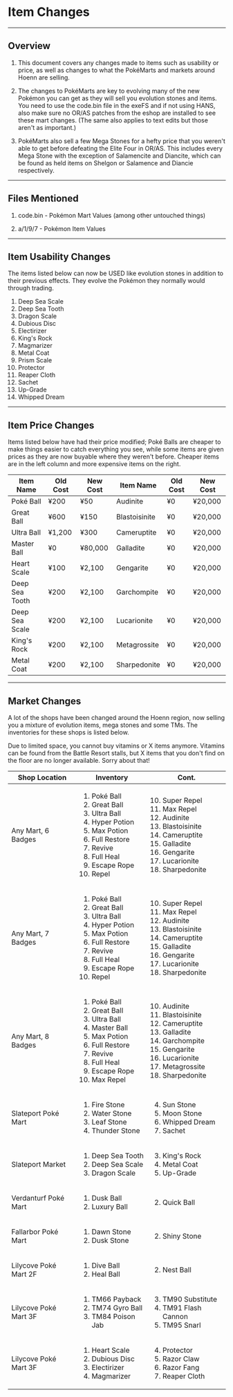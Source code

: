 # Item Changes

---

## Overview

1. This document covers any changes made to items such as usability or price, as well as changes to what the PokéMarts and markets around Hoenn are selling.

2. The changes to PokéMarts are key to evolving many of the new Pokémon you can get as they will sell you evolution stones and items. You need to use the code.bin file in the exeFS and if not using HANS, also make sure no OR/AS patches from the eshop are installed to see these mart changes. (The same also applies to text edits but those aren't as important.)

3. PokéMarts also sell a few Mega Stones for a hefty price that you weren't able to get before defeating the Elite Four in OR/AS. This includes every Mega Stone with the exception of Salamencite and Diancite, which can be found as held items on Shelgon or Salamence and Diancie respectively.

---

## Files Mentioned

1. code.bin - Pokémon Mart Values (among other untouched things)

2. a/1/9/7 - Pokémon Item Values

---

## Item Usability Changes

The items listed below can now be USED like evolution stones in addition to their previous effects. They evolve the Pokémon they normally would through trading.

1. <span class="tooltip" title="An item to be held by Clamperl. This scale shines with a faint pink and raises the holder’s Sp. Def stat.">Deep Sea Scale</span>
1. <span class="tooltip" title="An item to be held by Clamperl. This fang gleams a sharp silver and raises the holder’s Sp. Atk stat.">Deep Sea Tooth</span>
1. <span class="tooltip" title="A very tough and inflexible scale. Dragon-type Pokémon may be holding this item when caught.">Dragon Scale</span>
1. <span class="tooltip" title="A transparent device overflowing with dubious data. Its producer is unknown.">Dubious Disc</span>
1. <span class="tooltip" title="A box packed with a tremendous amount of electric energy. It’s loved by a certain Pokémon.">Electirizer</span>
1. <span class="tooltip" title="An item to be held by a Pokémon. When the holder successfully inflicts damage, the target may also flinch.">King's Rock</span>
1. <span class="tooltip" title="A box packed with a tremendous amount of magma energy. It’s loved by a certain Pokémon.">Magmarizer</span>
1. <span class="tooltip" title="An item to be held by a Pokémon. It’s a special metallic film that can boost the power of Steel-type moves.">Metal Coat</span>
1. <span class="tooltip" title="A mysterious scale that causes a certain Pokémon to evolve. It shines in rainbow colors.">Prism Scale</span>
1. <span class="tooltip" title="A protective item of some sort. It is extremely stiff and heavy. It’s loved by a certain Pokémon.">Protector</span>
1. <span class="tooltip" title="A cloth imbued with horrifyingly strong spiritual energy. It’s loved by a certain Pokémon.">Reaper Cloth</span>
1. <span class="tooltip" title="A sachet filled with fragrant perfumes that are just slightly too overwhelming. Yet it’s loved by a certain Pokémon.">Sachet</span>
1. <span class="tooltip" title="A transparent device somehow filled with all sorts of data. It was produced by Silph Co.">Up-Grade</span>
1. <span class="tooltip" title="A soft and sweet treat made of fluffy, puffy, whipped, and whirled cream. It’s loved by a certain Pokémon.">Whipped Dream</span>
---

## Item Price Changes

Items listed below have had their price modified; Poké Balls are cheaper to make things easier to catch everything you see, while some items are given prices as they are now buyable where they weren't before. Cheaper items are in the left column and more expensive items on the right.

| Item Name       | Old Cost | New Cost | Item Name           | Old Cost | New Cost |
| --- | --- | --- | --- | --- | --- |
| <span class="tooltip" title="A device for catching wild Pokémon. It’s thrown like a ball at a Pokémon, comfortably encapsulating its target.">Poké Ball</span> | ¥200 | ¥50 | <span class="tooltip" title="One of a variety of mysterious Mega Stones. Have Audino hold it, and this stone will enable it to Mega Evolve during battle.">Audinite</span> | ¥0 | ¥20,000 |
| <span class="tooltip" title="A good, high-performance Poké Ball that provides a higher Pokémon catch rate than a standard Poké Ball.">Great Ball</span> | ¥600 | ¥150 | <span class="tooltip" title="One of a variety of mysterious Mega Stones. Have Blastoise hold it, and this stone will enable it to Mega Evolve during battle.">Blastoisinite</span> | ¥0 | ¥20,000 |
| <span class="tooltip" title="An ultra-high-performance Poké Ball that provides a higher success rate for catching Pokémon than a Great Ball.">Ultra Ball</span> | ¥1,200 | ¥300 | <span class="tooltip" title="One of a variety of mysterious Mega Stones. Have Camerupt hold it, and this stone will enable it to Mega Evolve during battle.">Cameruptite</span> | ¥0 | ¥20,000 |
| <span class="tooltip" title="The best Poké Ball with the ultimate level of performance. With it, you will catch any wild Pokémon without fail.">Master Ball</span> | ¥0 | ¥80,000 | <span class="tooltip" title="One of a variety of mysterious Mega Stones. Have Gallade hold it, and this stone will enable it to Mega Evolve during battle.">Galladite</span> | ¥0 | ¥20,000 |
| <span class="tooltip" title="A pretty, heart-shaped scale that is extremely rare. Some people are happy to receive one.">Heart Scale</span> | ¥100 | ¥2,100 | <span class="tooltip" title="One of a variety of mysterious Mega Stones. Have Gengar hold it, and this stone will enable it to Mega Evolve during battle.">Gengarite</span> | ¥0 | ¥20,000 |
| <span class="tooltip" title="An item to be held by Clamperl. This fang gleams a sharp silver and raises the holder’s Sp. Atk stat.">Deep Sea Tooth</span> | ¥200 | ¥2,100 | <span class="tooltip" title="One of a variety of mysterious Mega Stones. Have Garchomp hold it, and this stone will enable it to Mega Evolve during battle.">Garchompite</span> | ¥0 | ¥20,000 |
| <span class="tooltip" title="An item to be held by Clamperl. This scale shines with a faint pink and raises the holder’s Sp. Def stat.">Deep Sea Scale</span> | ¥200 | ¥2,100 | <span class="tooltip" title="One of a variety of mysterious Mega Stones. Have Lucario hold it, and this stone will enable it to Mega Evolve during battle.">Lucarionite</span> | ¥0 | ¥20,000 |
| <span class="tooltip" title="An item to be held by a Pokémon. When the holder successfully inflicts damage, the target may also flinch.">King's Rock</span> | ¥200 | ¥2,100 | <span class="tooltip" title="One of a variety of mysterious Mega Stones. Have Metagross hold it, and this stone will enable it to Mega Evolve during battle.">Metagrossite</span> | ¥0 | ¥20,000 |
| <span class="tooltip" title="An item to be held by a Pokémon. It’s a special metallic film that can boost the power of Steel-type moves.">Metal Coat</span> | ¥200 | ¥2,100 | <span class="tooltip" title="One of a variety of mysterious Mega Stones. Have Sharpedo hold it, and this stone will enable it to Mega Evolve during battle.">Sharpedonite</span> | ¥0 | ¥20,000 |

---

## Market Changes

A lot of the shops have been changed around the Hoenn region, now selling you a mixture of evolution items, mega stones and some TMs. The inventories for these shops is listed below.

Due to limited space, you cannot buy vitamins or X items anymore. Vitamins can be found from the Battle Resort stalls, but X items that you don't find on the floor are no longer available. Sorry about that!

| Shop Location         | Inventory | Cont. |
| --- | --- | --- |
| Any Mart, 6 Badges | <ol><li><span class="tooltip" title="A device for catching wild Pokémon. It’s thrown like a ball at a Pokémon, comfortably encapsulating its target.">Poké Ball</span></li><li><span class="tooltip" title="A good, high-performance Poké Ball that provides a higher Pokémon catch rate than a standard Poké Ball.">Great Ball</span></li><li><span class="tooltip" title="An ultra-high-performance Poké Ball that provides a higher success rate for catching Pokémon than a Great Ball.">Ultra Ball</span></li><li><span class="tooltip" title="A spray-type medicine for treating wounds. It can be used to restore 120 HP to an injured Pokémon.">Hyper Potion</span></li><li><span class="tooltip" title="A spray-type medicine for treating wounds. It will completely restore the max HP of a single Pokémon.">Max Potion</span></li><li><span class="tooltip" title="A medicine that can be used to fully restore the HP of a single Pokémon and heal any status conditions it has.">Full Restore</span></li><li><span class="tooltip" title="A medicine that can revive fainted Pokémon. It also restores half of a fainted Pokémon’s maximum HP.">Revive</span></li><li><span class="tooltip" title="A spray-type medicine that is broadly effective. It can be used once to heal all the status conditions of a Pokémon.">Full Heal</span></li><li><span class="tooltip" title="A long and durable rope. Use it to escape instantly from a cave or a dungeon.">Escape Rope</span></li><li><span class="tooltip" title="An item that prevents any low-level wild Pokémon from jumping out at you for a while.">Repel</span></li></ol> | <ol start="10"><li><span class="tooltip" title="An item that prevents any low-level wild Pokémon from jumping out at you for a while. It lasts longer than Repel.">Super Repel</span></li><li><span class="tooltip" title="An item that prevents any low-level wild Pokémon from jumping out at you for a while. It lasts longer than Super Repel.">Max Repel</span></li><li><span class="tooltip" title="One of a variety of mysterious Mega Stones. Have Audino hold it, and this stone will enable it to Mega Evolve during battle.">Audinite</span></li><li><span class="tooltip" title="One of a variety of mysterious Mega Stones. Have Blastoise hold it, and this stone will enable it to Mega Evolve during battle.">Blastoisinite</span></li><li><span class="tooltip" title="One of a variety of mysterious Mega Stones. Have Camerupt hold it, and this stone will enable it to Mega Evolve during battle.">Cameruptite</span></li><li><span class="tooltip" title="One of a variety of mysterious Mega Stones. Have Gallade hold it, and this stone will enable it to Mega Evolve during battle.">Galladite</span></li><li><span class="tooltip" title="One of a variety of mysterious Mega Stones. Have Gengar hold it, and this stone will enable it to Mega Evolve during battle.">Gengarite</span></li><li><span class="tooltip" title="One of a variety of mysterious Mega Stones. Have Lucario hold it, and this stone will enable it to Mega Evolve during battle.">Lucarionite</span></li><li><span class="tooltip" title="One of a variety of mysterious Mega Stones. Have Sharpedo hold it, and this stone will enable it to Mega Evolve during battle.">Sharpedonite</span></li></ol> |
| Any Mart, 7 Badges | <ol><li><span class="tooltip" title="A device for catching wild Pokémon. It’s thrown like a ball at a Pokémon, comfortably encapsulating its target.">Poké Ball</span></li><li><span class="tooltip" title="A good, high-performance Poké Ball that provides a higher Pokémon catch rate than a standard Poké Ball.">Great Ball</span></li><li><span class="tooltip" title="An ultra-high-performance Poké Ball that provides a higher success rate for catching Pokémon than a Great Ball.">Ultra Ball</span></li><li><span class="tooltip" title="A spray-type medicine for treating wounds. It can be used to restore 120 HP to an injured Pokémon.">Hyper Potion</span></li><li><span class="tooltip" title="A spray-type medicine for treating wounds. It will completely restore the max HP of a single Pokémon.">Max Potion</span></li><li><span class="tooltip" title="A medicine that can be used to fully restore the HP of a single Pokémon and heal any status conditions it has.">Full Restore</span></li><li><span class="tooltip" title="A medicine that can revive fainted Pokémon. It also restores half of a fainted Pokémon’s maximum HP.">Revive</span></li><li><span class="tooltip" title="A spray-type medicine that is broadly effective. It can be used once to heal all the status conditions of a Pokémon.">Full Heal</span></li><li><span class="tooltip" title="A long and durable rope. Use it to escape instantly from a cave or a dungeon.">Escape Rope</span></li><li><span class="tooltip" title="An item that prevents any low-level wild Pokémon from jumping out at you for a while.">Repel</span></li></ol> | <ol start="10"><li><span class="tooltip" title="An item that prevents any low-level wild Pokémon from jumping out at you for a while. It lasts longer than Repel.">Super Repel</span></li><li><span class="tooltip" title="An item that prevents any low-level wild Pokémon from jumping out at you for a while. It lasts longer than Super Repel.">Max Repel</span></li><li><span class="tooltip" title="One of a variety of mysterious Mega Stones. Have Audino hold it, and this stone will enable it to Mega Evolve during battle.">Audinite</span></li><li><span class="tooltip" title="One of a variety of mysterious Mega Stones. Have Blastoise hold it, and this stone will enable it to Mega Evolve during battle.">Blastoisinite</span></li><li><span class="tooltip" title="One of a variety of mysterious Mega Stones. Have Camerupt hold it, and this stone will enable it to Mega Evolve during battle.">Cameruptite</span></li><li><span class="tooltip" title="One of a variety of mysterious Mega Stones. Have Gallade hold it, and this stone will enable it to Mega Evolve during battle.">Galladite</span></li><li><span class="tooltip" title="One of a variety of mysterious Mega Stones. Have Gengar hold it, and this stone will enable it to Mega Evolve during battle.">Gengarite</span></li><li><span class="tooltip" title="One of a variety of mysterious Mega Stones. Have Lucario hold it, and this stone will enable it to Mega Evolve during battle.">Lucarionite</span></li><li><span class="tooltip" title="One of a variety of mysterious Mega Stones. Have Sharpedo hold it, and this stone will enable it to Mega Evolve during battle.">Sharpedonite</span></li></ol> |
| Any Mart, 8 Badges | <ol><li><span class="tooltip" title="A device for catching wild Pokémon. It’s thrown like a ball at a Pokémon, comfortably encapsulating its target.">Poké Ball</span></li><li><span class="tooltip" title="A good, high-performance Poké Ball that provides a higher Pokémon catch rate than a standard Poké Ball.">Great Ball</span></li><li><span class="tooltip" title="An ultra-high-performance Poké Ball that provides a higher success rate for catching Pokémon than a Great Ball.">Ultra Ball</span></li><li><span class="tooltip" title="The best Poké Ball with the ultimate level of performance. With it, you will catch any wild Pokémon without fail.">Master Ball</span></li><li><span class="tooltip" title="A spray-type medicine for treating wounds. It will completely restore the max HP of a single Pokémon.">Max Potion</span></li><li><span class="tooltip" title="A medicine that can be used to fully restore the HP of a single Pokémon and heal any status conditions it has.">Full Restore</span></li><li><span class="tooltip" title="A medicine that can revive fainted Pokémon. It also restores half of a fainted Pokémon’s maximum HP.">Revive</span></li><li><span class="tooltip" title="A spray-type medicine that is broadly effective. It can be used once to heal all the status conditions of a Pokémon.">Full Heal</span></li><li><span class="tooltip" title="A long and durable rope. Use it to escape instantly from a cave or a dungeon.">Escape Rope</span></li><li><span class="tooltip" title="An item that prevents any low-level wild Pokémon from jumping out at you for a while. It lasts longer than Super Repel.">Max Repel</span></li></ol> | <ol start="10"><li><span class="tooltip" title="One of a variety of mysterious Mega Stones. Have Audino hold it, and this stone will enable it to Mega Evolve during battle.">Audinite</span></li><li><span class="tooltip" title="One of a variety of mysterious Mega Stones. Have Blastoise hold it, and this stone will enable it to Mega Evolve during battle.">Blastoisinite</span></li><li><span class="tooltip" title="One of a variety of mysterious Mega Stones. Have Camerupt hold it, and this stone will enable it to Mega Evolve during battle.">Cameruptite</span></li><li><span class="tooltip" title="One of a variety of mysterious Mega Stones. Have Gallade hold it, and this stone will enable it to Mega Evolve during battle.">Galladite</span></li><li><span class="tooltip" title="One of a variety of mysterious Mega Stones. Have Garchomp hold it, and this stone will enable it to Mega Evolve during battle.">Garchompite</span></li><li><span class="tooltip" title="One of a variety of mysterious Mega Stones. Have Gengar hold it, and this stone will enable it to Mega Evolve during battle.">Gengarite</span></li><li><span class="tooltip" title="One of a variety of mysterious Mega Stones. Have Lucario hold it, and this stone will enable it to Mega Evolve during battle.">Lucarionite</span></li><li><span class="tooltip" title="One of a variety of mysterious Mega Stones. Have Metagross hold it, and this stone will enable it to Mega Evolve during battle.">Metagrossite</span></li><li><span class="tooltip" title="One of a variety of mysterious Mega Stones. Have Sharpedo hold it, and this stone will enable it to Mega Evolve during battle.">Sharpedonite</span></li></ol> |
| Slateport Poké Mart | <ol><li><span class="tooltip" title="A peculiar stone that can make certain species of Pokémon evolve. The stone has a fiery orange heart.">Fire Stone</span></li><li><span class="tooltip" title="A peculiar stone that can make certain species of Pokémon evolve. It is the blue of a pool of clear water.">Water Stone</span></li><li><span class="tooltip" title="A peculiar stone that can make certain species of Pokémon evolve. It has an unmistakable leaf pattern.">Leaf Stone</span></li><li><span class="tooltip" title="A peculiar stone that can make certain species of Pokémon evolve. It has a distinct thunderbolt pattern.">Thunder Stone</span></li></ol> | <ol start="4"><li><span class="tooltip" title="A peculiar stone that can make certain species of Pokémon evolve. It burns as red as the evening sun.">Sun Stone</span></li><li><span class="tooltip" title="A peculiar stone that can make certain species of Pokémon evolve. It is as black as the night sky.">Moon Stone</span></li><li><span class="tooltip" title="A soft and sweet treat made of fluffy, puffy, whipped, and whirled cream. It’s loved by a certain Pokémon.">Whipped Dream</span></li><li><span class="tooltip" title="A sachet filled with fragrant perfumes that are just slightly too overwhelming. Yet it’s loved by a certain Pokémon.">Sachet</span></li></ol> |
| Slateport Market | <ol><li><span class="tooltip" title="An item to be held by Clamperl. This fang gleams a sharp silver and raises the holder’s Sp. Atk stat.">Deep Sea Tooth</span></li><li><span class="tooltip" title="An item to be held by Clamperl. This scale shines with a faint pink and raises the holder’s Sp. Def stat.">Deep Sea Scale</span></li><li><span class="tooltip" title="A very tough and inflexible scale. Dragon-type Pokémon may be holding this item when caught.">Dragon Scale</span></li></ol> | <ol start="3"><li><span class="tooltip" title="An item to be held by a Pokémon. When the holder successfully inflicts damage, the target may also flinch.">King's Rock</span></li><li><span class="tooltip" title="An item to be held by a Pokémon. It’s a special metallic film that can boost the power of Steel-type moves.">Metal Coat</span></li><li><span class="tooltip" title="A transparent device somehow filled with all sorts of data. It was produced by Silph Co.">Up-Grade</span></li></ol> |
| Verdanturf Poké Mart | <ol><li><span class="tooltip" title="A somewhat different Poké Ball that makes it easier to catch wild Pokémon at night or in dark places like caves.">Dusk Ball</span></li><li><span class="tooltip" title="A particularly comfortable Poké Ball that makes a wild Pokémon quickly grow friendlier after being caught.">Luxury Ball</span></li></ol> | <ol start="2"><li><span class="tooltip" title="A somewhat different Poké Ball that has a more successful catch rate if used at the start of a wild encounter.">Quick Ball</span></li></ol> |
| Fallarbor Poké Mart | <ol><li><span class="tooltip" title="A peculiar stone that can make certain species of Pokémon evolve. It sparkles like a glittering eye.">Dawn Stone</span></li><li><span class="tooltip" title="A peculiar stone that can make certain species of Pokémon evolve. It holds shadows as dark as can be.">Dusk Stone</span></li></ol> | <ol start="2"><li><span class="tooltip" title="A peculiar stone that can make certain species of Pokémon evolve. It shines with a dazzling light.">Shiny Stone</span></li></ol> |
| Lilycove Poké Mart 2F | <ol><li><span class="tooltip" title="A somewhat different Poké Ball that works especially well when catching Pokémon that live underwater.">Dive Ball</span></li><li><span class="tooltip" title="A remedial Poké Ball that restores the HP of a Pokémon caught with it and eliminates any status conditions.">Heal Ball</span></li></ol> | <ol start="2"><li><span class="tooltip" title="A somewhat different Poké Ball that becomes more effective the lower the level of the wild Pokémon.">Nest Ball</span></li></ol> |
| Lilycove Poké Mart 3F | <ol><li><span class="tooltip" title="The user stores power, then attacks. If the user moves after the target, this attack’s power will be doubled.">TM66 Payback</span></li><li><span class="tooltip" title="The user tackles the target with a high-speed spin. The slower the user compared to the target, the greater the move’s power.">TM74 Gyro Ball</span></li><li><span class="tooltip" title="The target is stabbed with a tentacle or arm steeped in poison. This may also poison the target.">TM84 Poison Jab</span></li></ol> | <ol start="3"><li><span class="tooltip" title="The user makes a copy of itself using some of its HP. The copy serves as the user’s decoy.">TM90 Substitute</span></li><li><span class="tooltip" title="The user gathers all its light energy and releases it all at once. This may also lower the target’s Sp. Def stat.">TM91 Flash Cannon</span></li><li><span class="tooltip" title="The user yells as if it’s ranting about something, which lowers the Sp. Atk stat of opposing Pokémon.">TM95 Snarl</span></li></ol> |
| Lilycove Poké Mart 3F | <ol><li><span class="tooltip" title="A pretty, heart-shaped scale that is extremely rare. Some people are happy to receive one.">Heart Scale</span></li><li><span class="tooltip" title="A transparent device overflowing with dubious data. Its producer is unknown.">Dubious Disc</span></li><li><span class="tooltip" title="A box packed with a tremendous amount of electric energy. It’s loved by a certain Pokémon.">Electirizer</span></li><li><span class="tooltip" title="A box packed with a tremendous amount of magma energy. It’s loved by a certain Pokémon.">Magmarizer</span></li></ol> | <ol start="4"><li><span class="tooltip" title="A protective item of some sort. It is extremely stiff and heavy. It’s loved by a certain Pokémon.">Protector</span></li><li><span class="tooltip" title="An item to be held by a Pokémon. This sharply hooked claw increases the holder’s critical-hit ratio.">Razor Claw</span></li><li><span class="tooltip" title="An item to be held by a Pokémon. When the holder successfully inflicts damage, the target may also flinch.">Razor Fang</span></li><li><span class="tooltip" title="A cloth imbued with horrifyingly strong spiritual energy. It’s loved by a certain Pokémon.">Reaper Cloth</span></li></ol> |
